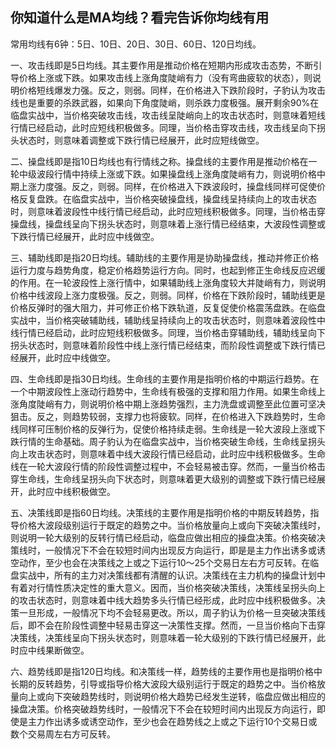 ## 你知道什么是MA均线？看完告诉你均线有用

常用均线有6钟：5日、10日、20日、30日、60日、120日均线。

一、攻击线即是5日均线。其主要作用是推动价格在短期内形成攻击态势，不断引导价格上涨或下跌。如果攻击线上涨角度陡峭有力（没有弯曲疲软的状态），则说明价格短线爆发力强。反之，则弱。同样，在价格进入下跌阶段时，子豹认为攻击线也是重要的杀跌武器，如果向下角度陡峭，则杀跌力度极强。展开剩余90%在临盘实战中，当价格突破攻击线，攻击线呈陡峭向上的攻击状态时，则意味着短线行情已经启动，此时应短线积极做多。同理，当价格击穿攻击线，攻击线呈向下拐头状态时，则意味着调整或下跌行情已经展开，此时应短线做空。

二、操盘线即是指10日均线也有行情线之称。操盘线的主要作用是推动价格在一轮中级波段行情中持续上涨或下跌。如果操盘线上涨角度陡峭有力，则说明价格中期上涨力度强。反之，则弱。同样，在价格进入下跌波段时，操盘线同样可促使价格反复盘跌。在临盘实战中，当价格突破操盘线，操盘线呈持续向上的攻击状态时，则意味着波段性中线行情已经启动，此时应短线积极做多。同理，当价格击穿操盘线，操盘线呈向下拐头状态时，则意味着上涨行情已经结束，大波段性调整或下跌行情已经展开，此时应中线做空。

三、辅助线即是指20日均线。辅助线的主要作用是协助操盘线，推动并修正价格运行力度与趋势角度，稳定价格趋势运行方向。同时，也起到修正生命线反应迟缓的作用。在一轮波段性上涨行情中，如果辅助线上涨角度较大并陡峭有力，则说明价格中线波段上涨力度极强。反之，则弱。同样，价格在下跌阶段时，辅助线更是价格反弹时的强大阻力，并可修正价格下跌轨道，反复促使价格震荡盘跌。在临盘实战中，当价格突破辅助线，辅助线呈持续向上的攻击状态时，则意味着波段性中线行情已经启动，此时应短线积极做多。同理，当价格击穿辅助线，辅助线呈向下拐头状态时，则意味着阶段性中线上涨行情已经结束，而阶段性调整或下跌行情已经展开，此时应中线做空。

四、生命线即是指30日均线。生命线的主要作用是指明价格的中期运行趋势。在一个中期波段性上涨动行趋势中，生命线有极强的支撑和阻力作用。如果生命线上涨角度陡峭有力，则说明价格中期上涨趋势强烈，主力洗盘或调整至此位置可坚决狙击。反之，则趋势较弱，支撑力也将疲软。同样，在价格进入下跌趋势时，生命线同样可压制价格的反弹行为，促使价格持续走弱。生命线是一轮大波段上涨或下跌行情的生命基础。周子豹认为在临盘实战中，当价格突破生命线，生命线呈拐头向上攻击状态时，则意味着中线大波段行情已经启动，此时应中线积极做多。生命线在一轮大波段行情的阶段性调整过程中，不会轻易被击穿。然而，一量当价格击穿生命线，生命线呈拐头向下状态时，则意味着更大级别的调整或下跌行情已经展开，此时应中线积极做空。

五、决策线即是指60日均线。决策线的主要作用是指明价格的中期反转趋势，指导价格大波段级别运行于既定的趋势之中。当价格放量向上或向下突破决策线时，则说明一轮大级别的反转行情已经启动，临盘应做出相应的操盘决策。价格突破决策线时，一般情况下不会在较短时间内出现反方向运行，即是是主力作出诱多或诱空动作，至少也会在决策线之上或之下运行10～25个交易日左右方可反转。在临盘实战中，所有的主力对决策线都有清醒的认识。决策线在主力机构的操盘计划中有着对行情性质决定性的重大意义。因而，当价格突破决策线，决策线呈拐头向上的攻击状态时，则意味着中线大趋势多头行情已经形成，此时应中线积极做多。决策一旦形成，一般情况下均不会轻易更改。所以，周子豹认为价格一旦突破决策线后，即不会在阶段性调整中轻易击穿这一决策性支撑。然而，一旦当价格向下击穿决策线，决策线呈向下拐头状态时，则意味着一轮大级别的下跌行情已经展开，此时应中线果断做空。

六、趋势线即是指120日均线。和决策线一样，趋势线的主要作用也是指明价格中长期的反转趋势，引导或指导价格大波段大级别运行于既定的趋势之中。当价格放量向上或向下突破趋势线时，则说明价格大趋势已经发生逆转，临盘应做出相应的操盘决策。价格突破趋势线时，一般情况下不会在较短时间内出现反方向运行，即使是主力作出诱多或诱空动作，至少也会在趋势线之上或之下运行10个交易日或数个交易周左右方可反转。

